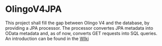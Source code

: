 # OlingoV4JPA

This project shall fill the gap between Olingo V4 and the database, by providing a JPA processor. The processor convertes JPA metadata into OData metadata and, as of now, converts GET requests into SQL queries. 
An introduction can be found in the [WIki](https://github.wdf.sap.corp/D023143/OlingoV4JPA/wiki)
